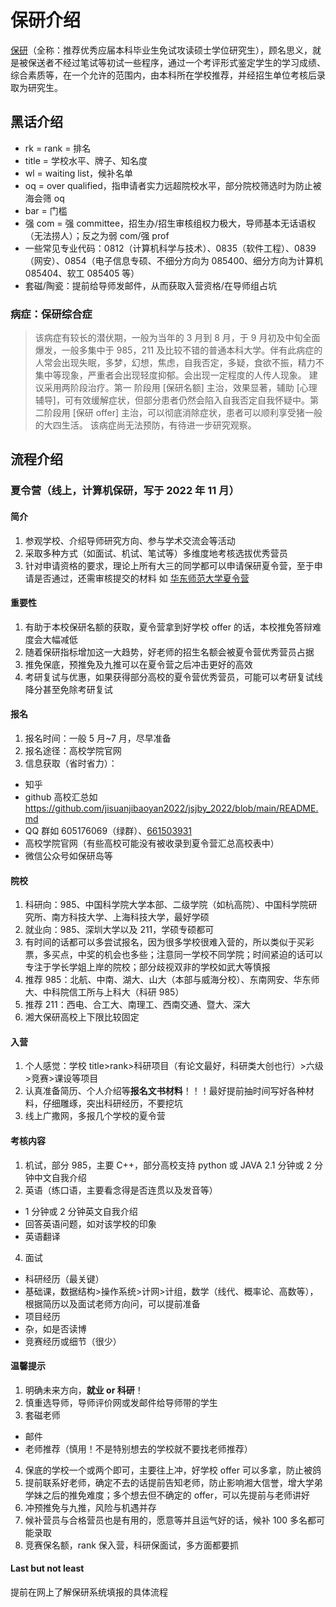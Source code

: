 # 保研介绍

[保研](https://baike.baidu.com/item/%E4%BF%9D%E7%A0%94/3203304)（全称：推荐优秀应届本科毕业生免试攻读硕士学位研究生），顾名思义，就是被保送者不经过笔试等初试一些程序，通过一个考评形式鉴定学生的学习成绩、综合素质等，在一个允许的范围内，由本科所在学校推荐，并经招生单位考核后录取为研究生。

## 黑话介绍

* rk = rank = 排名
* title = 学校水平、牌子、知名度
* wl = waiting list，候补名单
* oq = over qualified，指申请者实力远超院校水平，部分院校筛选时为防止被海会筛 oq
* bar = 门槛
* 强 com = 强 committee，招生办/招生审核组权力极大，导师基本无话语权（无法捞人）；反之为弱 com/强 prof
* 一些常见专业代码：0812（计算机科学与技术）、0835（软件工程）、0839（网安）、0854（电子信息专硕、不细分方向为 085400、细分方向为计算机 085404、软工 085405 等）
* 套磁/陶瓷：提前给导师发邮件，从而获取入营资格/在导师组占坑

### 病症：保研综合症

> 该病症有较长的潜伏期，一般为当年的 3 月到 8 月，于 9 月初及中旬全面爆发，一般多集中于 985，211 及比较不错的普通本科大学。伴有此病症的人常会出现失眠，多梦，幻想，焦虑，自我否定，多疑，食欲不振，精力不集中等现象，严重者会出现轻度抑郁。会出现一定程度的人传人现象。
> 建议采用两阶段治疗。第一 阶段用 [保研名额] 主治，效果显著，辅助 [心理辅导]，可有效缓解症状，但部分患者仍然会陷入自我否定自我怀疑中。第二阶段用 [保研 offer] 主治，可以彻底消除症状，患者可以顺利享受猪一般的大四生活。
> 该病症尚无法预防，有待进一步研究观察。

## 流程介绍

### 夏令营（线上，计算机保研，写于 2022 年 11 月）

#### 简介

1. 参观学校、介绍导师研究方向、参与学术交流会等活动
2. 采取多种方式（如面试、机试、笔试等）多维度地考核选拔优秀营员
3. 针对申请资格的要求，理论上所有大三的同学都可以申请保研夏令营，至于申请是否通过，还需审核提交的材料
如 [华东师范大学夏令营](https://yjszs.ecnu.edu.cn/system/xlyxcwb_detail.asp?xlyjbdwbh=2022051320132001150608)

#### 重要性

1. 有助于本校保研名额的获取，夏令营拿到好学校 offer 的话，本校推免答辩难度会大幅减低
2. 随着保研指标增加这一大趋势，好老师的招生名额会被夏令营优秀营员占据
3. 推免保底，预推免及九推可以在夏令营之后冲击更好的高效
4. 考研复试与优惠，如果获得部分高校的夏令营优秀营员，可能可以考研复试线降分甚至免除考研复试

#### 报名

1. 报名时间：一般 5 月~7 月，尽早准备
2. 报名途径：高校学院官网
3. 信息获取（省时省力）：

* 知乎
* github 高校汇总如 <https://github.com/jisuanjibaoyan2022/jsjby_2022/blob/main/README.md>
* QQ 群如 605176069（绿群）、[661503931](https://docs.qq.com/sheet/DV2NIcUhXUGF5eEdq)
* 高校学院官网（有些高校可能没有被收录到夏令营汇总高校表中）
* 微信公众号如保研岛等

#### 院校

1. 科研向：985、中国科学院大学本部、二级学院（如杭高院）、中国科学院研究所、南方科技大学、上海科技大学，最好学硕
2. 就业向：985、深圳大学以及 211，学硕专硕都可
3. 有时间的话都可以多尝试报名，因为很多学校很难入营的，所以类似于买彩票，多买点，中奖的机会也多些；注意同一学校不同学院；时间紧迫的话可以专注于学长学姐上岸的院校；部分歧视双非的学校如武大等慎报
4. 推荐 985：北航、中南、湖大、山大（本部与威海分校）、东南网安、华东师大、中科院信工所与上科大（科研 985）
5. 推荐 211：西电、合工大、南理工、西南交通、暨大、深大
6. 湘大保研高校上下限比较固定

#### 入营

1. 个人感觉：学校 title>rank>科研项目（有论文最好，科研类大创也行）>六级>竞赛>课设等项目
2. 认真准备简历、个人介绍等**报名文书材料**！！！最好提前抽时间写好各种材料，仔细雕琢，突出科研经历，不要挖坑
3. 线上广撒网，多报几个学校的夏令营

#### 考核内容

1. 机试，部分 985，主要 C++，部分高校支持 python 或 JAVA
2.1 分钟或 2 分钟中文自我介绍
3. 英语（练口语，主要看念得是否连贯以及发音等）

* 1 分钟或 2 分钟英文自我介绍
* 回答英语问题，如对该学校的印象
* 英语翻译

4. 面试

* 科研经历（最关键）
* 基础课，数据结构>操作系统>计网>计组，数学（线代、概率论、高数等），根据简历以及面试老师方向问，可以提前准备
* 项目经历
* 杂，如是否读博
* 竞赛经历或细节（很少）

#### 温馨提示

1. 明确未来方向，**就业 or 科研**！
2. 慎重选导师，导师评价网或发邮件给导师带的学生
3. 套磁老师

* 邮件
* 老师推荐（慎用！不是特别想去的学校就不要找老师推荐）

4. 保底的学校一个或两个即可，主要往上冲，好学校 offer 可以多拿，防止被鸽
5. 提前联系好老师，确定不去的话提前告知老师，防止影响湘大信誉，增大学弟学妹之后的推免难度；多个想去但不确定的 offer，可以先提前与老师讲好
6. 冲预推免与九推，风险与机遇并存
7. 候补营员与合格营员也是有用的，愿意等并且运气好的话，候补 100 多名都可能录取
8. 竞赛保名额，rank 保入营，科研保面试，多方面都要抓

#### Last but not least

提前在网上了解保研系统填报的具体流程
